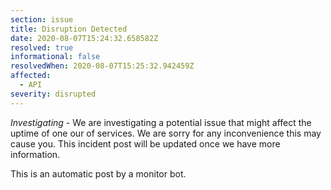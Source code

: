 ```yaml
---
section: issue
title: Disruption Detected
date: 2020-08-07T15:24:32.658582Z
resolved: true
informational: false
resolvedWhen: 2020-08-07T15:25:32.942459Z
affected:
  - API
severity: disrupted
---
```

*Investigating* - We are investigating a potential issue that might affect the uptime of one our of services. We are sorry for any inconvenience this may cause you. This incident post will be updated once we have more information.

This is an automatic post by a monitor bot.
        